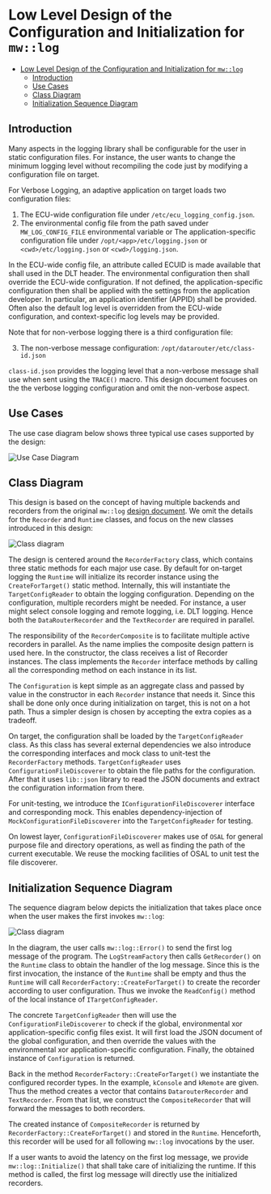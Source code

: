 # Low Level Design of the Configuration and Initialization for `mw::log`

- [Low Level Design of the Configuration and Initialization for `mw::log`](#low-level-design-of-the-configuration-and-initialization-for-mwlog)
  - [Introduction](#introduction)
  - [Use Cases](#use-cases)
  - [Class Diagram](#class-diagram)
  - [Initialization Sequence Diagram](#initialization-sequence-diagram)

## Introduction

Many aspects in the logging library shall be configurable for the user in static
configuration files. For instance, the user wants to change the minimum logging
level without recompiling the code just by modifying a configuration file on
target.

For Verbose Logging, an adaptive application on target loads two configuration files:

1. The ECU-wide configuration file under `/etc/ecu_logging_config.json`.
2. The environmental config file from the path saved under `MW_LOG_CONFIG_FILE` environmental variable
      or
   The application-specific configuration file under `/opt/<app>/etc/logging.json` or `<cwd>/etc/logging.json` or `<cwd>/logging.json`.

In the ECU-wide config file, an attribute called ECUID is made available that shall used
in the DLT header. The environmental configuration then shall override the ECU-wide configuration. If not defined, the application-specific configuration then shall be applied with the settings from the application developer. In particular, an application identifier (APPID) shall be provided.
Often also the default log level is overridden from the ECU-wide configuration, and
context-specific log levels may be provided.

Note that for non-verbose logging there is a third configuration file:

3. The non-verbose message configuration: `/opt/datarouter/etc/class-id.json`

`class-id.json` provides the logging level that a non-verbose message shall use
when sent using the `TRACE()` macro. This design document focuses on the
the verbose logging configuration and omit the non-verbose aspect.

## Use Cases

The use case diagram below shows three typical use cases supported by the design:

![Use Case Diagram](broken_link_k/swh/ddad_score/mw/log/design/configuration_use_cases.uxf?ref=a943a898650ec31fc9c7f95961164c09cc84fe95)

## Class Diagram

This design is based on the concept of having multiple backends and recorders
from the original `mw::log` [design document](README.md). We omit the details
for the `Recorder` and `Runtime` classes, and focus on the new classes
introduced in this design:

![Class diagram](broken_link_k/swh/ddad_score/mw/log/design/configuration_static.uxf?ref=a0f7d7e092a6d561d0c889a2faf752acc969f474)

The design is centered around the `RecorderFactory` class, which contains three
static methods for each major use case. By default for on-target logging the
`Runtime` will initialize its recorder instance using the `CreateForTarget()`
static method. Internally, this will instantiate the `TargetConfigReader` to
obtain the logging configuration. Depending on the configuration, multiple
recorders might be needed. For instance, a user might select console logging and
remote logging, i.e. DLT logging. Hence both the `DataRouterRecorder` and the
`TextRecorder` are required in parallel.

The responsibility of the `RecorderComposite` is to facilitate multiple active
recorders in parallel. As the name implies the composite design
pattern is used here. In the constructor, the class receives a list of Recorder
instances. The class implements the `Recorder` interface methods by calling all
the corresponding method on each instance in its list.

The `Configuration` is kept simple as an aggregate class and passed by value in
the constructor in each `Recorder` instance that needs it. Since this shall be
done only once during initialization on target, this is not on a hot path. Thus
a simpler design is chosen by accepting the extra copies as a tradeoff.

On target, the configuration shall be loaded by the `TargetConfigReader` class.
As this class has several external dependencies we also introduce the
corresponding interfaces and mock class to unit-test the `RecorderFactory`
methods. `TargetConfigReader` uses `ConfigurationFileDiscoverer` to obtain the
file paths for the configuration. After that it uses `lib::json` library to read
the JSON documents and extract the configuration information from there.

For unit-testing, we introduce the `IConfigurationFileDiscoverer` interface and
corresponding mock. This enables dependency-injection of
`MockConfigurationFileDiscoverer` into the `TargetConfigReader` for testing.

On lowest layer, `ConfigurationFileDiscoverer` makes use of `OSAL` for
general purpose file and directory operations, as well as finding the path of
the current executable. We reuse the mocking facilities of OSAL to unit test the
file discoverer.

## Initialization Sequence Diagram

The sequence diagram below depicts the initialization that takes place once when
the user makes the first invokes `mw::log`:

![Class diagram](broken_link_k/swh/ddad_score/mw/log/design/configuration_sequence.uxf?ref=a0f7d7e092a6d561d0c889a2faf752acc969f474)

In the diagram, the user calls `mw::log::Error()` to send the first log message
of the program. The `LogStreamFactory` then calls `GetRecorder()` on the
`Runtime` class to obtain the handler of the log message. Since this is the
first invocation, the instance of the `Runtime` shall be empty and thus the
`Runtime` will call `RecorderFactory::CreateForTarget()` to create the recorder
according to user configuration. Thus we invoke the `ReadConfig()` method of the
local instance of `ITargetConfigReader`.

The concrete `TargetConfigReader` then will use the
`ConfigurationFileDiscoverer` to check if the global, environmental xor application-specific
config files exist. It will first load the JSON document of the global
configuration, and then override the values with the environmental xor application-specific
configuration. Finally, the obtained instance of `Configuration` is returned.

Back in the method `RecorderFactory::CreateForTarget()` we instantiate the
configured recorder types. In the example, `kConsole` and `kRemote` are given.
Thus the method creates a vector that contains `DatarouterRecorder` and
`TextRecorder`. From that list, we construct the `CompositeRecorder` that
will forward the messages to both recorders.

The created instance of `CompositeRecorder` is returned by
`RecorderFactory::CreateForTarget()` and stored in the `Runtime`. Henceforth,
this recorder will be used for all following `mw::log` invocations by the user.

If a user wants to avoid the latency on the first log message, we provide
`mw::log::Initialize()` that shall take care of initializing the runtime. If
this method is called, the first log message will directly use the initialized
recorders.
